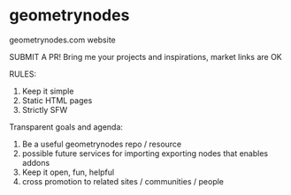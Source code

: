 # geometrynodes
geometrynodes.com website

SUBMIT A PR! Bring me your projects and inspirations, market links are OK


RULES:
1. Keep it simple
2. Static HTML pages
3. Strictly SFW

Transparent goals and agenda:
1. Be a useful geometrynodes repo / resource
2. possible future services for importing exporting nodes that enables addons
3. Keep it open, fun, helpful
4. cross promotion to related sites / communities / people
